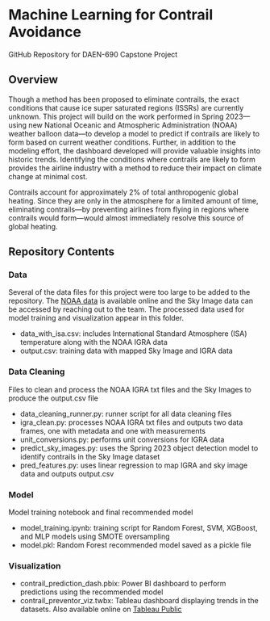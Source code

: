 # Machine Learning for Contrail Avoidance
GitHub Repository for DAEN-690 Capstone Project

## Overview

Though a method has been proposed to eliminate contrails, the exact conditions that cause ice super saturated regions (ISSRs) are currently unknown. This project will build on the work performed in Spring 2023—using new National Oceanic and Atmospheric Administration (NOAA) weather balloon data—to develop a model to predict if contrails are likely to form based on current weather conditions. Further, in addition to the modeling effort, the dashboard developed will provide valuable insights into historic trends. Identifying the conditions where contrails are likely to form provides the airline industry with a method to reduce their impact on climate change at minimal cost.​

Contrails account for approximately 2% of total anthropogenic global heating. Since they are only in the atmosphere for a limited amount of time, eliminating contrails—by preventing airlines from flying in regions where contrails would form—would almost immediately resolve this source of global heating.

## Repository Contents
### Data
Several of the data files for this project were too large to be added to the repository. The [NOAA data](https://www.ncei.noaa.gov/products/weather-balloon/integrated-global-radiosonde-archive) is available online and the Sky Image data can be accessed by reaching out to the team. The processed data used for model training and visualization appear in this folder.
- data_with_isa.csv: includes International Standard Atmosphere (ISA) temperature along with the NOAA IGRA data
- output.csv: training data with mapped Sky Image and IGRA data

### Data Cleaning
Files to clean and process the NOAA IGRA txt files and the Sky Images to produce the output.csv file
- data_cleaning_runner.py: runner script for all data cleaning files
- igra_clean.py: processes NOAA IGRA txt files and outputs two data frames, one with metadata and one with measurements
- unit_conversions.py: performs unit conversions for IGRA data
- predict_sky_images.py: uses the Spring 2023 object detection model to identify contrails in the Sky Image dataset 
- pred_features.py: uses linear regression to map IGRA and sky image data and outputs output.csv

### Model
Model training notebook and final recommended model
- model_training.ipynb: training script for Random Forest, SVM, XGBoost, and MLP models using SMOTE oversampling
- model.pkl: Random Forest recommended model saved as a pickle file

### Visualization
- contrail_prediction_dash.pbix: Power BI dashboard to perform predictions using the recommended model
- contrail_preventor_viz.twbx: Tableau dashboard displaying trends in the datasets. Also available online on [Tableau Public](https://public.tableau.com/views/ContrailPreventorDashboard/ContrailPreventorsDashboard?:language=en-US&publish=yes&:display_count=n&:origin=viz_share_link)
